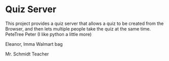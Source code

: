 # Quiz Server

This project provides a quiz server that allows a quiz to be
created from the Browser, and then lets multiple people take
the quiz at the same time.
 PeteTree
Peter (I like python a little more)

Eleanor, Imma Walmart bag

Mr. Schmidt
Teacher

